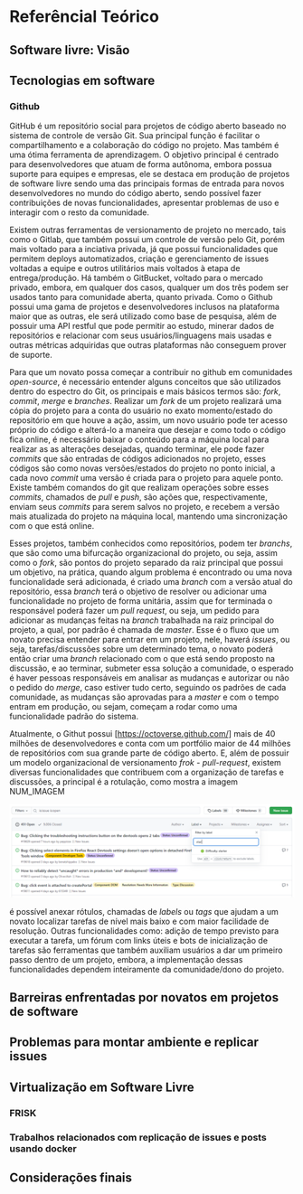 # Referêncial Teórico

## Software livre: Visão

## Tecnologias em software

### Github
GitHub é um repositório social para projetos de código aberto baseado no sistema de controle de versão Git. Sua principal função é facilitar o compartilhamento e a colaboração do código no projeto. Mas também é uma ótima ferramenta de aprendizagem. O objetivo principal é centrado para desenvolvedores que atuam de forma autônoma, embora possua suporte para equipes e empresas, ele se destaca em produção de projetos de software livre sendo uma das principais formas de entrada para novos desenvolvedores no mundo do código aberto, sendo possível fazer contribuições de novas funcionalidades, apresentar problemas de uso e interagir com o resto da comunidade.

Existem outras ferramentas de versionamento de projeto no mercado, tais como o Gitlab, que também possui um controle de versão pelo Git, porém mais voltado para a inciativa privada, já que possui funcionalidades que permitem deploys automatizados, criação e gerenciamento de issues voltadas a equipe e outros utilitários mais voltados à etapa de entrega/produção. Há também o GitBucket, voltado para o mercado privado, embora, em qualquer dos casos, qualquer um dos três podem ser usados tanto para comunidade aberta, quanto privada. Como o Github possui uma gama de projetos e desenvolvedores inclusos na plataforma maior que as outras, ele será utilizado como base de pesquisa, além de possuir uma API restful que pode permitir ao estudo, minerar dados de repositórios e relacionar com seus usuários/linguagens mais usadas e outras métricas adquiridas que outras plataformas não conseguem prover de suporte.

Para que um novato possa começar a contribuir no github em comunidades *open-source*, é necessário entender alguns conceitos que são utilizados dentro do espectro do Git, os principais e mais básicos termos são: *fork*, *commit*, *merge* e *branches*. Realizar um *fork* de um projeto realizará uma cópia do projeto para a conta do usuário no exato momento/estado do repositório em que houve a ação, assim, um novo usuário pode ter acesso próprio do código e alterá-lo a maneira que desejar e como todo o código fica online, é necessário baixar o conteúdo para a máquina local para realizar as as alterações desejadas, quando terminar, ele pode fazer *commits* que são entradas de códigos adicionados no projeto, esses códigos são como novas versões/estados do projeto no ponto inicial, a cada novo *commit* uma versão é criada para o projeto para aquele ponto. Existe também comandos do git que realizam operações sobre esses *commits*, chamados de *pull* e *push*, são ações que, respectivamente, enviam seus *commits* para serem salvos no projeto, e recebem a versão mais atualizada do projeto na máquina local, mantendo uma sincronização com o que está online.

Esses projetos, também conhecidos como repositórios, podem ter *branchs*, que são como uma bifurcação organizacional do projeto, ou seja, assim como o *fork*, são pontos do projeto separado da raiz principal que possui um objetivo, na prática, quando algum problema é encontrado ou uma nova funcionalidade será adicionada, é criado uma *branch* com a versão atual do repositório, essa *branch* terá o objetivo de resolver ou adicionar uma funcionalidade no projeto de forma unitária, assim que for terminada o responsável poderá fazer um *pull request*, ou seja, um pedido para adicionar as mudanças feitas na *branch* trabalhada na raiz principal do projeto, a qual, por padrão é chamada de *master*. Esse é o fluxo que um novato precisa entender para entrar em um projeto, nele, haverá *issues*, ou seja, tarefas/discussões sobre um determinado tema, o novato poderá então criar uma *branch* relacionado com o que está sendo proposto na discussão, e ao terminar, submeter essa solução a comunidade, o esperado é haver pessoas responsáveis em analisar as mudanças e autorizar ou não o pedido do *merge*, caso estiver tudo certo, seguindo os padrões de cada comunidade, as mudanças são aprovadas para a *master* e com o tempo entram em produção, ou sejam, começam a rodar como uma funcionalidade padrão do sistema.

Atualmente, o Githut possui [https://octoverse.github.com/] mais de 40 milhões de desenvolvedores e conta com um portfólio maior de 44 milhões de repositórios com sua grande parte de código aberto. E, além de possuir um modelo organizacional de versionamento *frok - pull-request*, existem diversas funcionalidades que contribuem com a organização de tarefas e discussões, a principal é a rotulação, como mostra a imagem NUM_IMAGEM

![Github issues](./images/github-issues.png)

é possível anexar rótulos, chamadas de *labels* ou *tags* que ajudam a um novato localizar tarefas de nível mais baixo e com maior facilidade de resolução. Outras funcionalidades como: adição de tempo previsto para executar a tarefa, um fórum com links úteis e bots de inicialização de tarefas são ferramentas que também auxiliam usuários a dar um primeiro passo dentro de um projeto, embora, a implementação dessas funcionalidades dependem inteiramente da comunidade/dono do projeto. 

## Barreiras enfrentadas por novatos em projetos de software

## Problemas para montar ambiente e replicar issues

## Virtualização em Software Livre

### FRISK

### Trabalhos relacionados com replicação de issues e posts usando docker

## Considerações finais